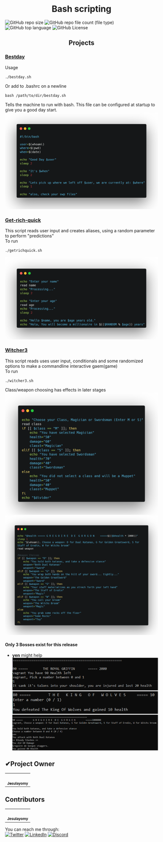 <h1 align="center">Bash scripting</h1>

![GitHub repo size](https://img.shields.io/github/repo-size/Jesulayomy/bash?style=for-the-badge) ![GitHub repo file count (file type)](https://img.shields.io/github/directory-file-count/Jesulayomy/bash?style=for-the-badge) ![GitHub top language](https://img.shields.io/github/languages/top/Jesulayomy/bash?style=for-the-badge) ![GitHub License](https://img.shields.io/github/license/Jesulayomy/bash?style=for-the-badge)

<h2 align="center">Projects</h2>

### [Bestday](bestday.sh)  
Usage
```commandline
./bestday.sh
```  
Or add to .bashrc on a newline  
```commandline
bash /path/to/dir/bestday.sh
```  
Tells the machine to run with bash. This file can be configured at startup to give you a good day start.
![bestday1](resources/bestday1.png)  


### [Get-rich-quick](getrichquick.sh)
This script reads user input and creates aliases, using a random parameter to perform "predictions"  
 To run  
```commandline
./getrichquick.sh
```
![getrichquick](resources/getrich.png)


### [Witcher3](witcher3.sh)
This script reads uses user input, conditionals and some randomized options to make a commandline interactive gaem(game)  
 To run  
```commandline
./witcher3.sh
```  
Class/weapon choosing has effects in later stages  
![Classes](resources/wclass.png)
![Weapons](resources/weapon.png)

#### Only 3 Bosses exist for this release
- **yen** might help  
![Royal-G](resources/grff.png)
![Wolf-K](resources/kwlf.png)
![G-De-G](resources/gdg.png)

<h2>✔Project Owner</h2>

<table>
  <tr>
  <td align="center"><a href="https://github.com/Jesulayomy"><img src="https://avatars.githubusercontent.com/u/113533393?s=96&v=4" width="80px;" alt=""/><br /><sub><b>Jesulayomy</b></sub></a></td>
  </tr>
</table>


<h2>Contributors</h2>

<table>
  <tr>
  <td align="center"><a href="https://github.com/Jesulayomy"><img src="https://avatars.githubusercontent.com/u/113533393?s=96&v=4" width="80px;" alt=""/><br /><sub><b>Jesulayomy</b></sub></a></td>
  </tr>
</table>
  
You can reach me through:  
<a href="https://twitter.com/Jesulayomi11"><img src="https://img.shields.io/badge/Twitter-%40Jesulayomi11-blue" alt="Twitter"></a> <a href="https://www.linkedin.com/in/jesulayomi-aina-27389524a/"><img src="https://img.shields.io/badge/LinkedIn-Jesulayomi%20Aina-blue" alt="LinkedIn"></a> <a href="https://discordapp.com/users/488238079753060353"><img src="https://img.shields.io/badge/Discord-Jesulayomi%20Aina-lightgrey" alt="Discord"></a>

